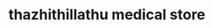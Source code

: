 ---
title: "thazhithillathu medical store"
url: /vadasserikkara/thazhithillathu-medical-store/
shop: medical supply
---